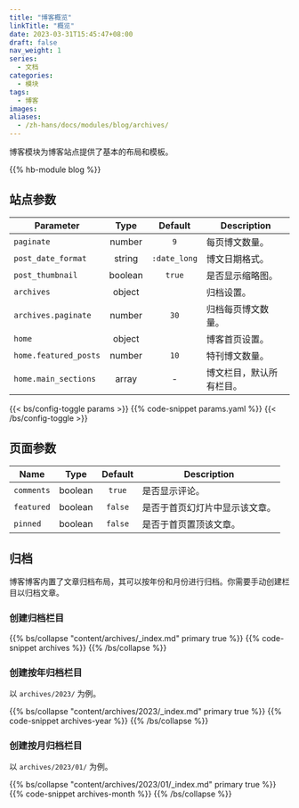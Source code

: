 ```yaml
---
title: "博客概览"
linkTitle: "概览"
date: 2023-03-31T15:45:47+08:00
draft: false
nav_weight: 1
series:
  - 文档
categories:
  - 模块
tags:
  - 博客
images:
aliases:
  - /zh-hans/docs/modules/blog/archives/
---
```


博客模块为博客站点提供了基本的布局和模板。

<!--more-->

{{% hb-module blog %}}

## 站点参数

| Parameter             |  Type   |   Default    | Description              |
| --------------------- | :-----: | :----------: | ------------------------ |
| `paginate`            | number  |     `9`      | 每页博文数量。           |
| `post_date_format`    | string  | `:date_long` | 博文日期格式。           |
| `post_thumbnail`      | boolean |    `true`    | 是否显示缩略图。         |
| `archives`            | object  |              | 归档设置。               |
| `archives.paginate`   | number  |     `30`     | 归档每页博文数量。       |
| `home`                | object  |              | 博客首页设置。           |
| `home.featured_posts` | number  |     `10`     | 特刊博文数量。           |
| `home.main_sections`  |  array  |      -       | 博文栏目，默认所有栏目。 |

{{< bs/config-toggle params >}}
{{% code-snippet params.yaml %}}
{{< /bs/config-toggle >}}

## 页面参数

| Name       |  Type   | Default | Description                    |
| ---------- | :-----: | :-----: | ------------------------------ |
| `comments` | boolean | `true`  | 是否显示评论。                 |
| `featured` | boolean | `false` | 是否于首页幻灯片中显示该文章。 |
| `pinned`   | boolean | `false` | 是否于首页置顶该文章。         |

## 归档

博客博客内置了文章归档布局，其可以按年份和月份进行归档。你需要手动创建栏目以归档文章。

### 创建归档栏目

{{% bs/collapse "content/archives/_index.md" primary true %}}
{{% code-snippet archives %}}
{{% /bs/collapse %}}

### 创建按年归档栏目

以 `archives/2023/` 为例。

{{% bs/collapse "content/archives/2023/_index.md" primary true %}}
{{% code-snippet archives-year %}}
{{% /bs/collapse %}}

### 创建按月归档栏目

以 `archives/2023/01/` 为例。

{{% bs/collapse "content/archives/2023/01/_index.md" primary true %}}
{{% code-snippet archives-month %}}
{{% /bs/collapse %}}
